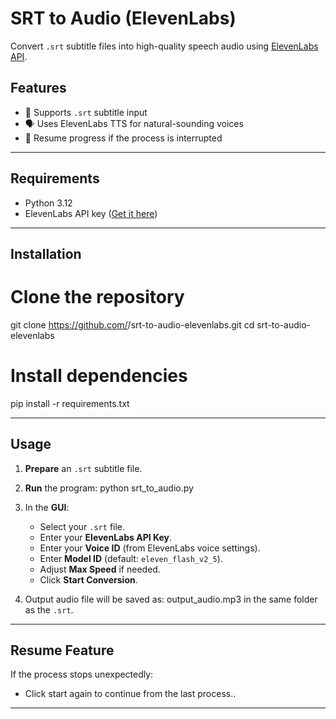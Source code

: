 # SRT to Audio (ElevenLabs)

Convert `.srt` subtitle files into high-quality speech audio using [ElevenLabs API](https://elevenlabs.io/).

## Features
- 🎯 Supports `.srt` subtitle input
- 🗣️ Uses ElevenLabs TTS for natural-sounding voices
- 💾 Resume progress if the process is interrupted

---

## Requirements
- Python 3.12
- ElevenLabs API key ([Get it here](https://elevenlabs.io/app/settings/api-keys))

---

## Installation

# Clone the repository
git clone https://github.com/<your-username>/srt-to-audio-elevenlabs.git
cd srt-to-audio-elevenlabs

# Install dependencies
pip install -r requirements.txt


---

## Usage

1. **Prepare** an `.srt` subtitle file.
2. **Run** the program:
   python srt_to_audio.py
   
4. In the **GUI**:

   * Select your `.srt` file.
   * Enter your **ElevenLabs API Key**.
   * Enter your **Voice ID** (from ElevenLabs voice settings).
   * Enter **Model ID** (default: `eleven_flash_v2_5`).
   * Adjust **Max Speed** if needed.
   * Click **Start Conversion**.
5. Output audio file will be saved as:
   output_audio.mp3 in the same folder as the `.srt`.

---

## Resume Feature

If the process stops unexpectedly:

* Click start again to continue from the last process..

---

